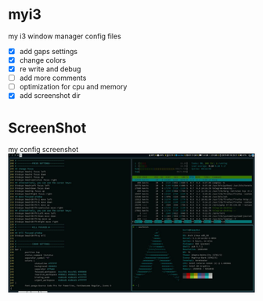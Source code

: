 # myi3
my i3 window manager config files

- [x] add gaps settings
- [x] change colors
- [x] re write and debug
- [ ] add more comments
- [ ] optimization for cpu and memory
- [x] add screenshot dir

# ScreenShot
my config screenshot
![screen shot 1](./screenshots/screenshot1.jpg)
